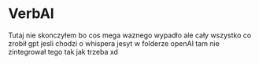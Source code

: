 # VerbAl
Tutaj nie skonczyłem bo cos mega waznego wypadło ale cały wszystko co zrobił gpt jesli chodzi o whispera jesyt w folderze openAI tam nie zintegrował tego tak jak trzeba xd
